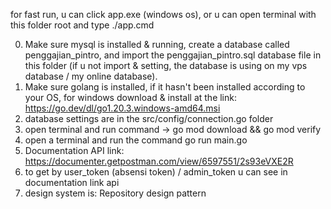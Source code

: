 for fast run, u can click app.exe (windows os), or u can open terminal with this folder root and type ./app.cmd

0. Make sure mysql is installed & running, create a database called penggajian_pintro, and import the penggajian_pintro.sql database file in this folder (if u not import & setting, the database is using on my vps database /  my online database).
1. Make sure golang is installed, if it hasn't been installed according to your OS, for windows download & install at the link: https://go.dev/dl/go1.20.3.windows-amd64.msi
2. database settings are in the src/config/connection.go folder
3. open terminal and run command -> go mod download && go mod verify
4. open a terminal and run the command go run main.go
5. Documentation API link: https://documenter.getpostman.com/view/6597551/2s93eVXE2R
6. to get by user_token (absensi token) / admin_token u can see in documentation link api
7. design system is: Repository design pattern